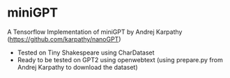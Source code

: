 # miniGPT

A Tensorflow Implementation of miniGPT by Andrej Karpathy (https://github.com/karpathy/nanoGPT)

- Tested on Tiny Shakespeare using CharDataset
- Ready to be tested on GPT2 using openwebtext (using prepare.py from Andrej Karpathy to download the dataset)
